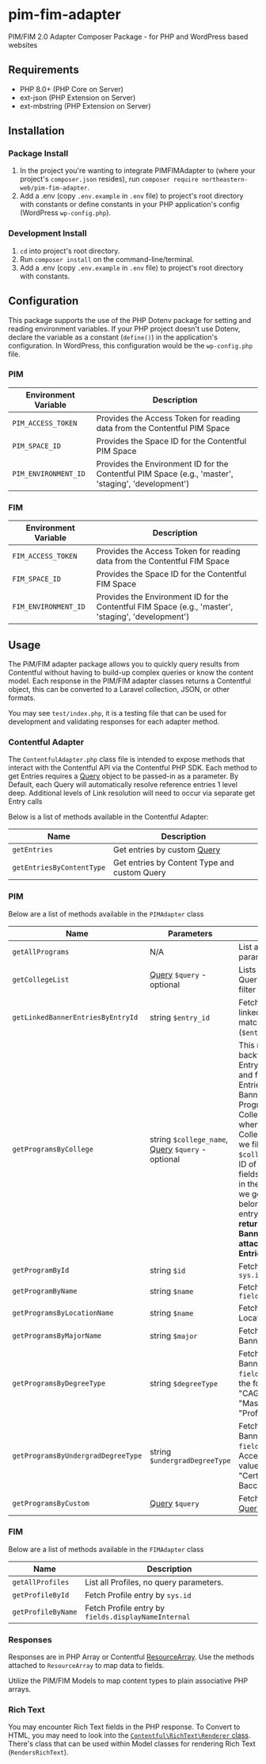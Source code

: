 # pim-fim-adapter
PIM/FIM 2.0 Adapter Composer Package - for PHP and WordPress based websites

## Requirements
- PHP 8.0+ (PHP Core on Server)
- ext-json (PHP Extension on Server)
- ext-mbstring (PHP Extension on Server)

## Installation
### Package Install
1. In the project you're wanting to integrate PIMFIMAdapter to (where your project's `composer.json` resides), run `composer require northeastern-web/pim-fim-adapter`.
2. Add a .env (copy `.env.example` in `.env` file) to project's root directory with constants or define constants in your PHP application's config (WordPress `wp-config.php`).

### Development Install
1. `cd` into project's root directory.
2. Run `composer install` on the command-line/terminal.
3. Add a .env (copy `.env.example` in `.env` file) to project's root directory with constants.

## Configuration
This package supports the use of the PHP Dotenv package for setting and reading environment variables. If your PHP project doesn't use Dotenv, declare the variable as a constant (`define()`) in the application's configuration. In WordPress, this configuration would be the `wp-config.php` file. 

### PIM
| Environment Variable | Description |
|---|---|
| `PIM_ACCESS_TOKEN` | Provides the Access Token for reading data from the Contentful PIM Space |
| `PIM_SPACE_ID` | Provides the Space ID for the Contentful PIM Space |
| `PIM_ENVIRONMENT_ID` | Provides the Environment ID for the Contentful PIM Space (e.g., 'master', 'staging', 'development') |

### FIM
| Environment Variable | Description |
|---|---|
| `FIM_ACCESS_TOKEN` | Provides the Access Token for reading data from the Contentful FIM Space |
| `FIM_SPACE_ID` | Provides the Space ID for the Contentful FIM Space |
| `FIM_ENVIRONMENT_ID` | Provides the Environment ID for the Contentful FIM Space (e.g., 'master', 'staging', 'development') |

## Usage
The PiM/FIM adapter package allows you to quickly query results from Contentful without having to build-up complex queries or know the content model. Each response in the PIM/FIM adapter classes returns a Contentful object, this can be converted to a Laravel collection, JSON, or other formats. 

You may see `test/index.php`, it is a testing file that can be used for development and validating responses for each adapter method.

### Contentful Adapter
The `ContentfulAdapter.php` class file is intended to expose methods that interact with the Contentful API via the Contentful PHP SDK. Each method to get Entries requires a [Query](https://contentful.github.io/contentful.php/api/6.4.0/Contentful/Query.html) object to be passed-in as a parameter. By Default, each Query will automatically resolve reference entries 1 level deep. Additional levels of Link resolution will need to occur via separate get Entry calls

Below is a list of methods available in the Contentful Adapter:

| Name | Description |
| ---- | ---- |
| `getEntries` | Get entries by custom [Query](https://contentful.github.io/contentful.php/api/6.4.0/Contentful/Query.html) |
| `getEntriesByContentType` | Get entries by Content Type and custom Query

### PIM
Below are a list of methods available in the `PIMAdapter` class

| Name | Parameters | Description |
| ---- | ---- | ---- |
| `getAllPrograms` | N/A | List all Programs, no query parameters. |
| `getCollegeList` | [Query](https://contentful.github.io/contentful.php/api/6.4.0/Contentful/Query.html) `$query` - optional | Lists all or some Colleges by Query. Use Query object to filter by specific id(s) |
| `getLinkedBannerEntriesByEntryId` | string `$entry_id` | Fetches entries (Programs) linked to Banner entries by matching Banner entry Id (`$entry_id`/`sys.id`) |
| `getProgramsByCollege` | string `$college_name`, [Query](https://contentful.github.io/contentful.php/api/6.4.0/Contentful/Query.html) `$query` - optional | This method walks backwards from the College Entry to the Banner Entry and finally to the linked Entries attached to the Banner Entry such as a Program Entry. Using the College Entry Id that's found when doing a lookup of Colleges by `$college_name`, we filter the API by `$college[0]['id']` with the ID of the fields.`college.sys.id` value in the Banner Entry. Finally, we get linked Entries belonging to the Banner entry. **This method will only return Program entries as Banner entries are only attached to Program Entries.** |
| `getProgramById` | string `$id` | Fetch Program entry by `sys.id` |
| `getProgramByName` | string `$name` | Fetch Program entry by `fields.name` |
| `getProgramsByLocationName` | string `$name` | Fetch Programs by linked Location entry's `fields.name` |
| `getProgramsByMajorName` | string `$major` | Fetch Programs by linked Banner entry's `fields.major` |
| `getProgramsByDegreeType` | string `$degreeType` | Fetch Programs by linked Banner entry's `fields.degreeType`. Accepts the following values: "CAGS", "Dual Degree", "Master's Certificate", "Professional Doctorate" |
| `getProgramsByUndergradDegreeType` | string `$undergradDegreeType` | Fetch Programs by linked Banner entry's `fields.undergradDegreeType`. Accepts the following values: "N/A", "Bachelor's", "Certificate", "Post-Baccalaureate" |
| `getProgramsByCustom` | [Query](https://contentful.github.io/contentful.php/api/6.4.0/Contentful/Query.html) `$query` | Fetch Programs by Custom [Query](https://contentful.github.io/contentful.php/api/6.4.0/Contentful/Query.html) |

### FIM
Below are a list of methods available in the `FIMAdapter` class

| Name | Description |
| ---- | ---- |
| `getAllProfiles` | List all Profiles, no query parameters. |
| `getProfileById` | Fetch Profile entry by `sys.id` |
| `getProfileByName` | Fetch Profile entry by `fields.displayNameInternal` |

### Responses
Responses are in PHP Array or Contentful [ResourceArray](https://contentful.github.io/contentful.php/api/6.4.0/Contentful/ResourceArray.html). Use the methods attached to `ResourceArray` to map data to fields.

Utilize the PIM/FIM Models to map content types to plain associative PHP arrays.

### Rich Text
You may encounter Rich Text fields in the PHP response. To Convert to HTML, you may need to look into the [`Contentful\RichText\Renderer` class](https://github.com/contentful/rich-text.php#rendering). There's  class that can be used within Model classes for rendering Rich Text (`RendersRichText`).